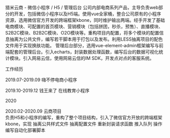 

猎米云商 - 微信小程序 / H5 / 管理后台
    公司内部电商系列产品，主导负责web部分的开发，包括微信小程序以及H5端。使用vue全家桶，整合公司原有的小程序资源，选用微信官方开发的跨端框架kbone，同时维护输出两端。经手开发了基础电商模块、可配置的首页模块、营销模块（包括拼团，秒杀，预售）、直播模块、S2B2C模块、B2B2C模块、O2O模块等。重构项目内配置，将多个模块的配置信息抽离为公共文件，编写若干脚本用于打包以及发布。利用LESS抽离项目的配色文件用于实现换肤功能。
    管理后台部分，选用vue-element-admin框架编写与前端配套的管理后台。引入echarts，封装数据处理函数，编写后台的数据可视化统计模块。引入网易云信，使用网易云信的IM SDK，开发点对点的客服系统。

工作经历


2019.07-2019.09
嗨不停电商小程序

2019.10-2019.12
钱王来了 在线教育小程序

2020

2020.02-2020.09
云商项目   
    负责H5和小程序的编写，重构了整个项目结构，引入了微信官方开放的跨端框架kbone，实现
    抽离公共样式文件
    抽离配置文件
    重新封装请求函数 推入队列 操作
    编写自动化部署脚本



